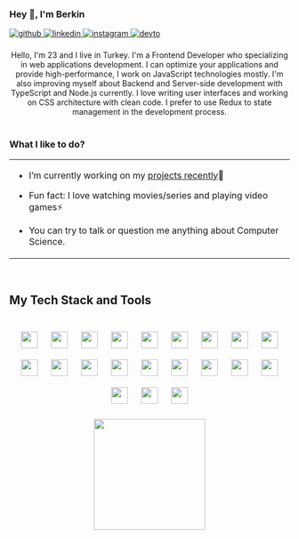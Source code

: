 ### <div align="left">Hey 👋, I'm Berkin</div>  
  <div align="left">
    <a href="https://github.com/berkinkinay" target="_blank">
    <img src=https://img.shields.io/badge/github-%2324292e.svg?&style=for-the-badge&logo=github&logoColor=white alt=github style="margin-bottom: 5px;" />
    </a>
    <a href="https://www.linkedin.com/in/berkin-k%C4%B1nay-04a137228/" target="_blank">
    <img src=https://img.shields.io/badge/linkedin-%231E77B5.svg?&style=for-the-badge&logo=linkedin&logoColor=white alt=linkedin style="margin-bottom: 5px;" />
    </a>
    <a href="https://www.instagram.com/berkinkinay/" target="_blank">
    <img src=https://img.shields.io/badge/instagram-%23000000.svg?&style=for-the-badge&logo=instagram&logoColor=white alt=instagram style="margin-bottom: 5px;" />
    </a>
    <a href="https://dev.to/berkinkinay" target="_blank">
    <img src=https://img.shields.io/badge/dev.to-%2308090A.svg?&style=for-the-badge&logo=dev.to&logoColor=white alt=devto style="margin-bottom: 5px;" />
    </a>  
  </div>
  
<br/>    

<div align="center">
   Hello, I'm 23 and I live in Turkey. I'm a Frontend Developer who specializing in web applications development.
   I can optimize your applications and provide high-performance,
   I work on JavaScript technologies mostly.
   I'm also improving myself about Backend and Server-side development with TypeScript and Node.js currently. I love writing user interfaces and working on CSS architecture with clean code. I prefer to use Redux to           state management in the development process.
</div>

<br/>  


### <div align="left">What I like to do?</div>  
<table><tr><td valign="left" width="100%">

- I’m currently working on my [projects recently](https://berkinkinay.dev/)🚀  
   
- Fun fact: I love watching movies/series and playing video games⚡

- You can try to talk or question me anything about Computer Science.
  
</table>  

<br/>  

###
## <div align="left"> My Tech Stack and Tools </div>  
<br/>  
<div align="center">
  <img src='https://img.icons8.com/color/48/000000/html-5--v1.png' style="margin: 10px" height="30" />
  <img src='https://img.icons8.com/color/48/000000/css3.png' style="margin: 10px" height="30" />
  <img src='https://img.icons8.com/color/48/000000/javascript--v1.png' style="margin: 10px" height="30" />
  <img src='https://img.icons8.com/color/48/000000/typescript.png' style="margin: 10px" height="30" />
  <img src='https://img.icons8.com/color/48/000000/react-native.png' style="margin: 10px" height="30" />
  <img src='https://img.icons8.com/color/48/000000/redux.png' style="margin: 10px" height="30" />
  <img src='https://img.icons8.com/color/48/000000/vue-js.png' style="margin: 10px" height="30" />
  <img src='https://profilinator.rishav.dev/skills-assets/sass-original.svg' style="margin: 10px" height="30" />
  <img src='https://profilinator.rishav.dev/skills-assets/styled-components.png' style="margin: 10px" height="30" />
  <img src='https://img.icons8.com/color/48/000000/tailwindcss.png' style="margin: 10px" height="30" />
  <img src='https://img.icons8.com/color/48/000000/bootstrap.png' style="margin: 10px" height="30" />
  <img src='https://img.icons8.com/color/48/000000/material-ui' style="margin: 10px" height="30" />
  <img src='https://gw.alipayobjects.com/zos/rmsportal/KDpgvguMpGfqaHPjicRK.svg' style="margin: 10px" height="30" />
  <img src='https://upload.wikimedia.org/wikipedia/commons/thumb/f/f1/Vitejs-logo.svg/1039px-Vitejs-logo.svg.png' style="margin: 10px" height="30" />
  <img src='https://img.icons8.com/color/48/000000/nodejs.png' style="margin: 10px" height="30" />
  <img src='https://element.eleme.io/favicon.ico'style="margin: 10px" height="30" />
  <img src='https://upload.wikimedia.org/wikipedia/commons/thumb/e/e3/ESLint_logo.svg/546px-ESLint_logo.svg.png'style="margin: 10px" height="30" />
  <img src='https://jestjs.io/img/favicon/favicon.ico'style="margin: 10px" height="30" />
  <img src='https://img.icons8.com/color/48/000000/git.png' style="margin: 10px" height="30" />
  <img src='https://img.icons8.com/fluent/48/000000/github.png' style="margin: 10px" height="30"/>
  <img src='https://img.icons8.com/color/48/000000/gitlab.png' style="margin: 10px" height="30"/>
</div>  

<br/>    

<div align="center">
  <img height="200" src="https://user-images.githubusercontent.com/29578451/250303110-cbd8fd7d-eca5-42ce-abb9-069f34e6547f.png"  />
</div>

###
###
